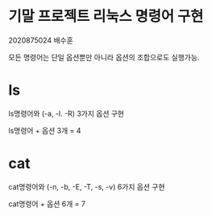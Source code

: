 # 기말 프로젝트 리눅스 명령어 구현

2020875024 배수훈

모든 명령어는 단일 옵션뿐만 아니라 옵션의 조합으로도 실행가능.

# ls
ls명령어와 (-a, -l. -R) 3가지 옵션 구현

ls명령어 + 옵션 3개 = 4



# cat
cat명령어와 (-n, -b, -E, -T, -s, -v) 6가지 옵션 구현 

cat명령어 + 옵션 6개 = 7

